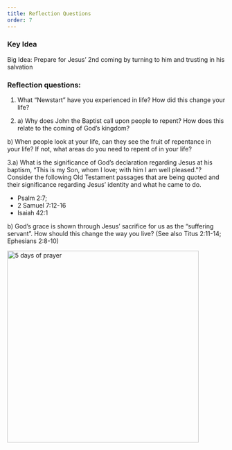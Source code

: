 ```yaml
---
title: Reflection Questions
order: 7
---
```


### Key Idea

Big Idea: Prepare for Jesus’ 2nd coming by turning to him and trusting in his salvation

### Reflection questions:
1. What “Newstart” have you experienced in life? How did this change your life?

2. a) Why does John the Baptist call upon people to repent? How does this relate to the coming of God’s kingdom?

b) When people look at your life, can they see the fruit of repentance in your life? If not, what areas do you need to repent of in your life?

3.a) What is the significance of God’s declaration regarding Jesus at his baptism, “This is my Son, whom I love; with him I am well pleased."? Consider the following Old Testament passages that are being quoted and their significance regarding Jesus’ identity and what he came to do.

- Psalm 2:7;
- 2 Samuel 7:12-16
- Isaiah 42:1

b) God’s grace is shown through Jesus’ sacrifice for us as the “suffering servant”. How should this change the way you live? (See also Titus 2:11-14; Ephesians 2:8-10)


<img width="442" alt="5 days of prayer" src="https://github.com/user-attachments/assets/dc42661f-2515-45cc-885b-0640fd6f60ed">







